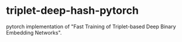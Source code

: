 # triplet-deep-hash-pytorch
pytorch implementation of "Fast Training of Triplet-based Deep Binary Embedding Networks".
